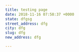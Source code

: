 ```yaml
---
title: testing page
date: 2018-11-16 07:58:37 +0000
state: dfgsg
street_address: dfg
city: dfg
slug: dfg
new_address: dfg

---
```

